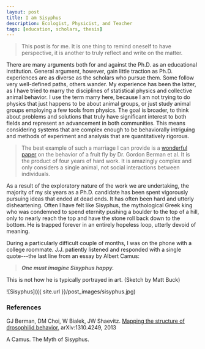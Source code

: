 ```yaml
---
layout: post
title: I am Sisyphus
description: Ecologist, Physicist, and Teacher
tags: [education, scholars, thesis]
---
```


> This post is for me.  It is one thing to remind oneself to have perspective, it is another to truly reflect and write on the matter.

There are many arguments both for and against the Ph.D. as an educational institution.  General argument, however, gain little traction as Ph.D. experiences are as diverse as the scholars who pursue them.  Some follow very well-defined paths, others wander.  My experience has been the latter, as I have tried to marry the disciplines of statistical physics and collective animal behavior.  I use the term marry here, because I am not trying to do physics that just happens to be about animal groups, or just study animal groups employing a few tools from physics.  The goal is broader, to think about problems and solutions that truly have significant interest to both fields and represent an advancement in both communities.  This means considering systems that are complex enough to be behaviorally intriguing and methods of experiment and analysis that are quantitatively rigorous.

> The best example of such a marriage I can provide is a [wonderful paper](http://arxiv.org/pdf/1310.4249.pdf) on the behavior of a fruit fly by Dr. Gordon Berman et al.  It is the product of four years of hard work.  It is amazingly complex and only considers a single animal, not social interactions between individuals.

As a result of the exploratory nature of the work we are undertaking, the majority of my six years as a Ph.D. candidate has been spent vigorously pursuing ideas that ended at dead ends.  It has often been hard and utterly disheartening.  Often I have felt like Sisyphus, the mythological Greek king who was condemned to spend eternity pushing a boulder to the top of a hill, only to nearly reach the top and have the stone roll back down to the bottom.  He is trapped forever in an entirely hopeless loop, utterly devoid of meaning.

During a particularly difficult couple of months, I was on the phone with a college roommate.  J.J. patiently listened and responded with a single quote---the last line from an essay by Albert Camus:

> **_One must imagine Sisyphus happy._**

This is not how he is typically portrayed in art. (Sketch by Matt Buck)

![Sisyphus]({{ site.url }}/post_images/sisyphus.jpg)



### References


GJ Berman, DM Choi, W Bialek, JW Shaevitz. [Mapping the structure of drosophilid behavior.](http://arxiv.org/pdf/1310.4249.pdf) arXiv:1310.4249, 2013

A Camus. The Myth of Sisyphus.
